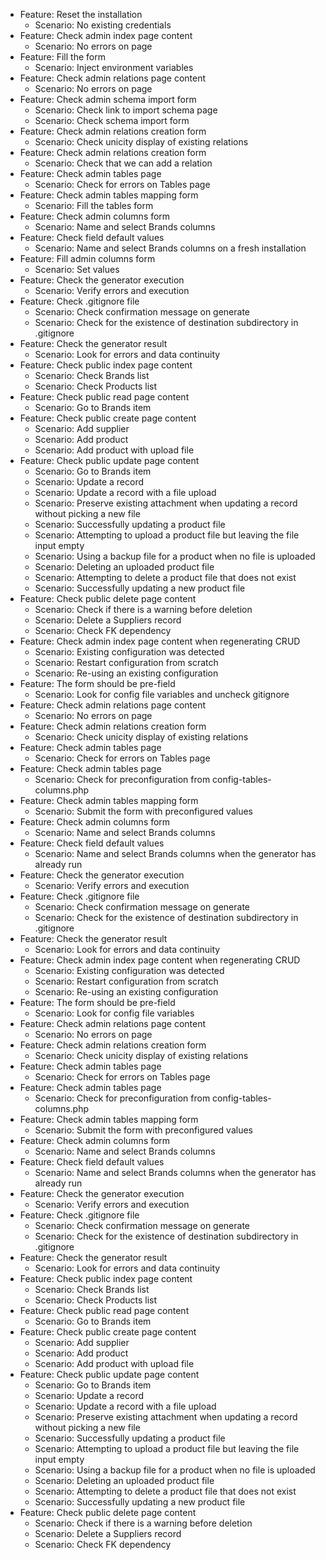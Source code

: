 - Feature: Reset the installation
  -   Scenario: No existing credentials
- Feature: Check admin index page content
  -   Scenario: No errors on page
- Feature: Fill the form
  -   Scenario: Inject environment variables
- Feature: Check admin relations page content
  -   Scenario: No errors on page
- Feature: Check admin schema import form
  -   Scenario: Check link to import schema page
  -   Scenario: Check schema import form
- Feature: Check admin relations creation form
  -   Scenario: Check unicity display of existing relations
- Feature: Check admin relations creation form
  -   Scenario: Check that we can add a relation
- Feature: Check admin tables page
  -   Scenario: Check for errors on Tables page
- Feature: Check admin tables mapping form
  -   Scenario: Fill the tables form
- Feature: Check admin columns form
  -   Scenario: Name and select Brands columns
- Feature: Check field default values
  -   Scenario: Name and select Brands columns on a fresh installation
- Feature: Fill admin columns form
  -   Scenario: Set values
- Feature: Check the generator execution
  -   Scenario: Verify errors and execution
- Feature: Check .gitignore file
  -   Scenario: Check confirmation message on generate
  -   Scenario: Check for the existence of destination subdirectory in .gitignore
- Feature: Check the generator result
  -   Scenario: Look for errors and data continuity
- Feature: Check public index page content
  -   Scenario: Check Brands list
  -   Scenario: Check Products list
- Feature: Check public read page content
  -   Scenario: Go to Brands item
- Feature: Check public create page content
  -   Scenario: Add supplier
  -   Scenario: Add product
  -   Scenario: Add product with upload file
- Feature: Check public update page content
  -   Scenario: Go to Brands item
  -   Scenario: Update a record
  -   Scenario: Update a record with a file upload
  -   Scenario: Preserve existing attachment when updating a record without picking a new file
  -   Scenario: Successfully updating a product file
  -   Scenario: Attempting to upload a product file but leaving the file input empty
  -   Scenario: Using a backup file for a product when no file is uploaded
  -   Scenario: Deleting an uploaded product file
  -   Scenario: Attempting to delete a product file that does not exist
  -   Scenario: Successfully updating a new product file
- Feature: Check public delete page content
  -   Scenario: Check if there is a warning before deletion
  -   Scenario: Delete a Suppliers record
  -   Scenario: Check FK dependency
- Feature: Check admin index page content when regenerating CRUD
  -   Scenario: Existing configuration was detected
  -   Scenario: Restart configuration from scratch
  -   Scenario: Re-using an existing configuration
- Feature: The form should be pre-field
  -   Scenario: Look for config file variables and uncheck gitignore
- Feature: Check admin relations page content
  -   Scenario: No errors on page
- Feature: Check admin relations creation form
  -   Scenario: Check unicity display of existing relations
- Feature: Check admin tables page
  -   Scenario: Check for errors on Tables page
- Feature: Check admin tables page
  -   Scenario: Check for preconfiguration from config-tables-columns.php
- Feature: Check admin tables mapping form
  -   Scenario: Submit the form with preconfigured values
- Feature: Check admin columns form
  -   Scenario: Name and select Brands columns
- Feature: Check field default values
  -   Scenario: Name and select Brands columns when the generator has already run
- Feature: Check the generator execution
  -   Scenario: Verify errors and execution
- Feature: Check .gitignore file
  -   Scenario: Check confirmation message on generate
  -   Scenario: Check for the existence of destination subdirectory in .gitignore
- Feature: Check the generator result
  -   Scenario: Look for errors and data continuity
- Feature: Check admin index page content when regenerating CRUD
  -   Scenario: Existing configuration was detected
  -   Scenario: Restart configuration from scratch
  -   Scenario: Re-using an existing configuration
- Feature: The form should be pre-field
  -   Scenario: Look for config file variables
- Feature: Check admin relations page content
  -   Scenario: No errors on page
- Feature: Check admin relations creation form
  -   Scenario: Check unicity display of existing relations
- Feature: Check admin tables page
  -   Scenario: Check for errors on Tables page
- Feature: Check admin tables page
  -   Scenario: Check for preconfiguration from config-tables-columns.php
- Feature: Check admin tables mapping form
  -   Scenario: Submit the form with preconfigured values
- Feature: Check admin columns form
  -   Scenario: Name and select Brands columns
- Feature: Check field default values
  -   Scenario: Name and select Brands columns when the generator has already run
- Feature: Check the generator execution
  -   Scenario: Verify errors and execution
- Feature: Check .gitignore file
  -   Scenario: Check confirmation message on generate
  -   Scenario: Check for the existence of destination subdirectory in .gitignore
- Feature: Check the generator result
  -   Scenario: Look for errors and data continuity
- Feature: Check public index page content
  -   Scenario: Check Brands list
  -   Scenario: Check Products list
- Feature: Check public read page content
  -   Scenario: Go to Brands item
- Feature: Check public create page content
  -   Scenario: Add supplier
  -   Scenario: Add product
  -   Scenario: Add product with upload file
- Feature: Check public update page content
  -   Scenario: Go to Brands item
  -   Scenario: Update a record
  -   Scenario: Update a record with a file upload
  -   Scenario: Preserve existing attachment when updating a record without picking a new file
  -   Scenario: Successfully updating a product file
  -   Scenario: Attempting to upload a product file but leaving the file input empty
  -   Scenario: Using a backup file for a product when no file is uploaded
  -   Scenario: Deleting an uploaded product file
  -   Scenario: Attempting to delete a product file that does not exist
  -   Scenario: Successfully updating a new product file
- Feature: Check public delete page content
  -   Scenario: Check if there is a warning before deletion
  -   Scenario: Delete a Suppliers record
  -   Scenario: Check FK dependency
